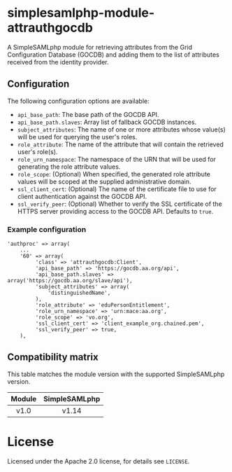 # simplesamlphp-module-attrauthgocdb

A SimpleSAMLphp module for retrieving attributes from the Grid Configuration Database (GOCDB) and adding them to the list of attributes received from the identity provider.

## Configuration

The following configuration options are available:

 * `api_base_path`: The base path of the GOCDB API.
 * `api_base_path.slaves`: Array list of fallback GOCDB instances.
 * `subject_attributes`: The name of one or more attributes whose value(s) will be used for querying the user's roles.
 * `role_attribute`: The name of the attribute that will contain the retrieved user's role(s).
 * `role_urn_namespace`: The namespace of the URN that will be used for generating the role attribute values.
 * `role_scope`: (Optional) When specified, the generated role attribute values will be scoped at the supplied administrative domain.
 * `ssl_client_cert`: (Optional) The name of the certificate file to use for client authentication against the GOCDB API.
 * `ssl_verify_peer`: (Optional) Whether to verify the SSL certificate of the HTTPS server providing access to the GOCDB API. Defaults to `true`.

### Example configuration

```
'authproc' => array(
    ...
    '60' => array(
         'class' => 'attrauthgocdb:Client',
         'api_base_path' => 'https://gocdb.aa.org/api',
         'api_base_path.slaves' => array('https://gocdb.aa.org/slave/api'),
         'subject_attributes' => array(
             'distinguishedName',
         ),
         'role_attribute' => 'eduPersonEntitlement',
         'role_urn_namespace' => 'urn:mace:aa.org',
         'role_scope' => 'vo.org',
         'ssl_client_cert' => 'client_example_org.chained.pem',
         'ssl_verify_peer' => true,
    ),
```

## Compatibility matrix

This table matches the module version with the supported SimpleSAMLphp version.

| Module |  SimpleSAMLphp |
|:------:|:--------------:|
| v1.0   | v1.14          |

# License

Licensed under the Apache 2.0 license, for details see `LICENSE`.
